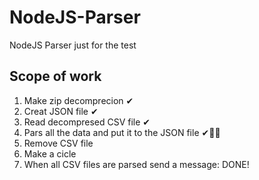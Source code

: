 # NodeJS-Parser
NodeJS Parser just for the test

## Scope of work

1. Make zip decomprecion  ✔
2. Creat JSON file  ✔
3. Read decompresed CSV file  ✔
4. Pars all the data and put it to the JSON file ✔🤦‍♂️
5. Remove CSV file
6. Make a cicle
7. When all CSV files are parsed send a message: DONE!
